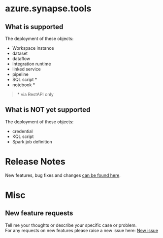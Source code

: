 # azure.synapse.tools

## What is supported
The deployment of these objects:  
- Workspace instance
- dataset
- dataflow
- integration runtime
- linked service
- pipeline
- SQL script *
- notebook *

> \* via RestAPI only

## What is NOT yet supported
The deployment of these objects:
- credential
- KQL script
- Spark job definition


# Release Notes

New features, bug fixes and changes [can be found here](https://github.com/SQLPlayer/azure.synapse.tools/blob/master/changelog.md).

# Misc

## New feature requests
Tell me your thoughts or describe your specific case or problem.  
For any requests on new features please raise a new issue here: [New issue](https://github.com/SQLPlayer/azure.synapse.tools/issues)  
